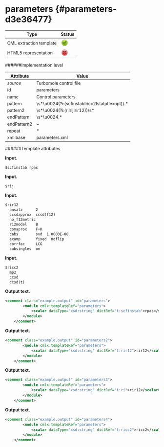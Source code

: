 # parameters {#parameters-d3e36477}


| Type                                                                                                                                                                                                  | Status                                                                                                                                                                                                |
|----|----|
| CML extraction template                                                                                                                                                                               | ![](/imgs/Total.png)                                                                                                                                                                                  |
| HTML5 representation                                                                                                                                                                                  | ![](/imgs/None.png)                                                                                                                                                                                   |

######Implementation level

| Attribute                                                                                                                                                                                             | Value                                                                                                                                                                                                 |
|----|----|
| *source*                                                                                                                                                                                              | Turbomole control file                                                                                                                                                                                |
| id                                                                                                                                                                                                    | parameters                                                                                                                                                                                            |
| name                                                                                                                                                                                                  | Control parameters                                                                                                                                                                                    |
| pattern                                                                                                                                                                                               | \\s\*\\u0024(?i:(scfinstabIricc2IstatptIexopt)).\*                                                                                                                                                    |
| pattern2                                                                                                                                                                                              | \\s\*\\u0024(?i:(riIrijIrir12))\\s\*                                                                                                                                                                  |
| endPattern                                                                                                                                                                                            | \\s\*\\u0024.\*                                                                                                                                                                                       |
| endPattern2                                                                                                                                                                                           | \~                                                                                                                                                                                                    |
| repeat                                                                                                                                                                                                | \*                                                                                                                                                                                                    |
| xml:base                                                                                                                                                                                              | parameters.xml                                                                                                                                                                                        |

######Template attributes

**Input.**

    $scfinstab rpas     
        

**Input.**

    $rij
        

**Input.**

    $rir12
      ansatz      2
      ccsdapprox  ccsd(f12)
      no_f12metric
      r12model    B
      comaprox    F+K
      cabs        svd  1.0000E-08
      examp       fixed  noflip
      corrfac     LCG
      cabsingles  on    
        

**Input.**

    $ricc2
      mp2
      ccsd
      ccsd(t)   
        

**Output text.**

```xml
<comment class="example.output" id="parameters">
        <module cmlx:templateRef="parameters">
            <scalar dataType="xsd:string" dictRef="t:scfinstab">rpas</scalar>
        </module>
    </comment>
```

**Output text.**

```xml
<comment class="example.output" id="parameters2">
        <module cmlx:templateRef="parameters">
            <scalar dataType="xsd:string" dictRef="t:rir12">rir12</scalar>
        </module>
    </comment>
```

**Output text.**

```xml
<comment class="example.output" id="parameters3">
        <module cmlx:templateRef="parameters">
            <scalar dataType="xsd:string" dictRef="t:ri">rir12</scalar>
        </module> 
    </comment>
```

**Output text.**

```xml
<comment class="example.output" id="parameters4">
        <module cmlx:templateRef="parameters">
            <scalar dataType="xsd:string" dictRef="t:ricc2">ricc2</scalar>
        </module> 
    </comment>
```
